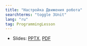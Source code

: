 ```yaml
---
title: "Настройка Движения робота"
searchterms: "toggle 3Unit"
lang: "ru"
tag: ProgrammingLesson
---
```

 <ul>
 <li class="ng-binding">Slides:
 <a href="ProgrammingLessons/ConfiguringRobotMovementRU.pptx">PPTX</a>,
 <a href="ProgrammingLessons/ConfiguringRobotMovementRU.pdf">PDF</a>
 </li>
 </ul>
